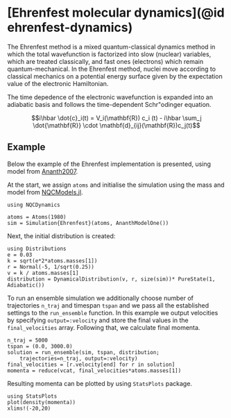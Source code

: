 # [Ehrenfest molecular dynamics](@id ehrenfest-dynamics)

The Ehrenfest method is a mixed quantum-classical dynamics method in which the total wavefunction is factorized into slow (nuclear) variables, which are treated classically, and fast ones (electrons) which remain quantum-mechanical. In the Ehrenfest method, nuclei move according to classical mechanics on a potential energy surface given by the expectation value of the electronic Hamiltonian. 

The time depedence of the electronic wavefunction is expanded into an adiabatic basis and follows the time-dependent Schr\"odinger equation.
```math
i\hbar \dot{c}_i(t) = V_i(\mathbf{R}) c_i (t)
- i\hbar \sum_j \dot{\mathbf{R}} \cdot \mathbf{d}_{ij}(\mathbf{R})c_j(t)
```

## Example
Below the example of the Ehrenfest implementation is presented, using model from [Ananth2007](@cite).

At the start, we assign `atoms` and initialise the simulation using the mass and model from [NQCModels.jl](@ref).
```@example ehrenfest
using NQCDynamics

atoms = Atoms(1980)
sim = Simulation{Ehrenfest}(atoms, AnanthModelOne())
```

Next, the initial distribution is created:
```@example ehrenfest
using Distributions
e = 0.03
k = sqrt(e*2*atoms.masses[1])
r = Normal(-5, 1/sqrt(0.25))
v = k / atoms.masses[1]
distribution = DynamicalDistribution(v, r, size(sim))* PureState(1, Adiabatic())
```

To run an ensemble simulation we additionally choose number of trajectories `n_traj` and timespan `tspan` and we pass all the established settings to the `run_ensemble` function. In this example we output velocities by specifying `output=:velocity` and store the final values in the `final_velocities` array. Following that, we calculate final momenta.
```@example ehrenfest
n_traj = 5000
tspan = (0.0, 3000.0)
solution = run_ensemble(sim, tspan, distribution; 
    trajectories=n_traj, output=:velocity)
final_velocities = [r.velocity[end] for r in solution]
momenta = reduce(vcat, final_velocities*atoms.masses[1])
```

Resulting momenta can be plotted by using `StatsPlots` package.
```@example ehrenfest
using StatsPlots
plot(density(momenta))
xlims!(-20,20)
```
